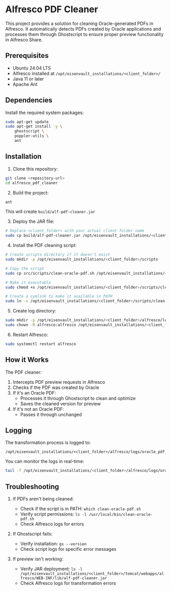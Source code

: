 
# Alfresco PDF Cleaner

This project provides a solution for cleaning Oracle-generated PDFs in Alfresco. It automatically detects PDFs created by Oracle applications and processes them through Ghostscript to ensure proper preview functionality in Alfresco Share.

## Prerequisites

- Ubuntu 24.04 LTS
- Alfresco installed at `/opt/eisenvault_installations/<client_folder>/`
- Java 11 or later
- Apache Ant

## Dependencies

Install the required system packages:

```bash
sudo apt-get update
sudo apt-get install -y \
    ghostscript \
    poppler-utils \
    ant
```

## Installation

1. Clone this repository:
```bash
git clone <repository-url>
cd alfresco_pdf_cleaner
```

2. Build the project:
```bash
ant
```
This will create `build/alf-pdf-cleaner.jar`

3. Deploy the JAR file:
```bash
# Replace <client_folder> with your actual client folder name
sudo cp build/alf-pdf-cleaner.jar /opt/eisenvault_installations/<client_folder>/tomcat/webapps/alfresco/WEB-INF/lib/
```

4. Install the PDF cleaning script:
```bash
# Create scripts directory if it doesn't exist
sudo mkdir -p /opt/eisenvault_installations/<client_folder>/scripts

# Copy the script
sudo cp src/scripts/clean-oracle-pdf.sh /opt/eisenvault_installations/<client_folder>/scripts/

# Make it executable
sudo chmod +x /opt/eisenvault_installations/<client_folder>/scripts/clean-oracle-pdf.sh

# Create a symlink to make it available in PATH
sudo ln -s /opt/eisenvault_installations/<client_folder>/scripts/clean-oracle-pdf.sh /usr/local/bin/clean-oracle-pdf.sh
```

5. Create log directory:
```bash
sudo mkdir -p /opt/eisenvault_installations/<client_folder>/alfresco/logs
sudo chown -R alfresco:alfresco /opt/eisenvault_installations/<client_folder>/alfresco/logs
```

6. Restart Alfresco:
```bash
sudo systemctl restart alfresco
```

## How it Works

The PDF cleaner:
1. Intercepts PDF preview requests in Alfresco
2. Checks if the PDF was created by Oracle
3. If it's an Oracle PDF:
   - Processes it through Ghostscript to clean and optimize
   - Saves the cleaned version for preview
4. If it's not an Oracle PDF:
   - Passes it through unchanged

## Logging

The transformation process is logged to:
```
/opt/eisenvault_installations/<client_folder>/alfresco/logs/oracle_pdf_cleaner.log
```

You can monitor the logs in real-time:
```bash
tail -f /opt/eisenvault_installations/<client_folder>/alfresco/logs/oracle_pdf_cleaner.log
```

## Troubleshooting

1. If PDFs aren't being cleaned:
   - Check if the script is in PATH: `which clean-oracle-pdf.sh`
   - Verify script permissions: `ls -l /usr/local/bin/clean-oracle-pdf.sh`
   - Check Alfresco logs for errors

2. If Ghostscript fails:
   - Verify installation: `gs --version`
   - Check script logs for specific error messages

3. If preview isn't working:
   - Verify JAR deployment: `ls -l /opt/eisenvault_installations/<client_folder>/tomcat/webapps/alfresco/WEB-INF/lib/alf-pdf-cleaner.jar`
   - Check Alfresco logs for transformation errors
